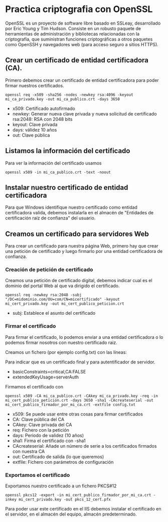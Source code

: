 # Practica criptografia con OpenSSL

OpenSSL es un proyecto de software libre basado en SSLeay, desarrollado por Eric Young y Tim Hudson.
Consiste en un robusto paquete de herramientas de administración y bibliotecas relacionadas con la criptografía, 
que suministran funciones criptográficas a otros paquetes como OpenSSH y navegadores web (para acceso seguro a sitios HTTPS).

## Crear un certificado de entidad certificadora (CA).

Primero debemos crear un certificado de entidad certificadora para poder firmar nuestros certificados.

``` shell
openssl req -x509 -sha256 -nodes -newkey rsa:4096 -keyout mi_ca_privado.key -out mi_ca_publico.crt -days 3650
```

- x509: Certificado autofirmado
- newkey: Generar nueva clave privada y nueva solicitud de certificado rsa:2048: RSA con 2048 bits
- keyout: Clave privada
- days: válidez 10 años
- out: Clave pública

## Listamos la información del certificado

Para ver la información del certificado usamos

``` shell
openssl x509 -in mi_ca_publico.crt -text -noout
```

## Instalar nuestro certificado de entidad certificadora

Para que Windows identifique nuestro certificado como entidad certificadora valida,
debemos instalarla en el almacén de "Entidades de certificación raíz de confianza" del usuario.

## Creamos un certificado para servidores Web

Para crear un certificado para nuestra página Web, primero hay que crear una petición de certificado y luego firmarlo por una entidad certificadora de confianza.

### Creación de petición de certificado

Creamos una petición de certificado digital, debemos indicar cual es el dominio del portal Web al que va dirigido el certificado.

``` shell
openssl req -newkey rsa:2048 -subj "/DC=midominio.com/OU=com/CN=micertificado" -keyout mi_cert_privado.key -out mi_cert_publico_peticion.crt
```

- subj: Establece el asunto del certificado

### Firmar el certificado

Para firmar el certificado, lo podemos enviar a una entidad certificadora o lo podemos firmar nosotros con nuestro certificado raiz.

Creamos un fichero (por ejemplo config.txt) con las líneas:

Para indicar que es un certificado final y para autentificador de servidor.

- basicConstraints=critical,CA:FALSE
- extendedKeyUsage=serverAuth

Firmamos el certificado con 

``` shell
openssl x509 -CA mi_ca_publico.crt -CAkey mi_ca_privado.key -req -in mi_cert_publico_peticion.crt -days 3650 -sha1 -CAcreateserial -out mi_cert_publico_firmador_por_mi_ca.crt -extfile config.txt
```

- x509: Se puede usar entre otras cosas para firmar certificados
- CA: Clave pública del CA
- CAkey: Clave privada del CA
- req: Fichero con la petición
- days: Periodo de validez (10 años)
- sha1: Firma el certificado con -sha1
- CAcreateserial: Añade un número de serie a los certificados firmados con nuestra CA
- out: Certificado de salida (lo que queremos)
- extfile: Fichero con parámetros de configuración


### Exportamos el certificado 

Exportamos nuestro certificado a un fichero PKCS#12

``` shell
openssl pkcs12 -export -in mi_cert_publico_firmador_por_mi_ca.crt -inkey mi_cert_privado.key -out pkcs_12_cert.pfx
```

Para poder usar este certificado en el IIS debemos instalar el certificado en el servidor, en el almacén del equipo, almacén predeterminado.